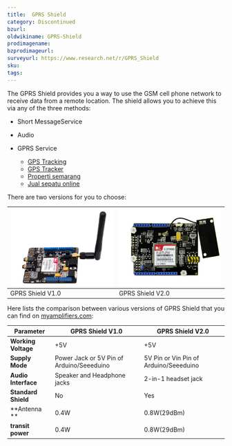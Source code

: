 ```yaml
---
title:  GPRS Shield‏‎
category: Discontinued
bzurl:
oldwikiname: GPRS-Shield‏‎
prodimagename:
bzprodimageurl:
surveyurl: https://www.research.net/r/GPRS_Shield
sku:
tags:
---
```


The GPRS Shield provides you a way to use the GSM cell phone network to receive data from a remote location. The shield allows you to achieve this via any of the three methods:

- Short MessageService

- Audio

- GPRS Service
    - [GPS Tracking](http://vamostech.com/gps-tracking)
    - [GPS Tracker](http://vamostech.com/gps-tracking)
    - [Properti semarang](http://www.raywhitesemarang.com)
    - [Jual sepatu online](http://mariposa-store.com/)

There are two versions for you to choose:

|![](https://github.com/SeeedDocument/GPRS-Shield/raw/master/img/GPRS_shield_v1.4.jpg)|![](https://github.com/SeeedDocument/GPRS-Shield/raw/master/img/GPRSshield_01.jpg)|
|---|---|
|GPRS Shield V1.0|GPRS Shield V2.0|

Here lists the comparison between various versions of GPRS Shield that you can find on [myamplifiers.com](http://www.myamplifiers.com/):

|  Parameter|GPRS Shield V1.0|GPRS Shield V2.0|
|---|---|---|
|  **Working Voltage** | +5V|+5V  |   
|  **Supply Mode**|Power Jack or 5V Pin of Arduino/Seeeduino|5V Pin or Vin Pin of Arduino/Seeeduino |   
| **Audio Interface**|Speaker and Headphone jacks|2-in-1 headset jack  |   
| **Standard Shield**|No|Yes  |
|  **Antenna **|0.4W|0.8W(29dBm)  |   
|**transit power**|0.4W|0.8W(29dBm)|
